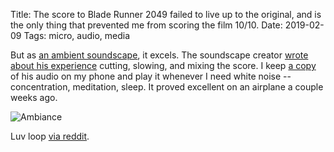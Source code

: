 Title: The score to Blade Runner 2049 failed to live up to the original, and is the only thing that prevented me from scoring the film 10/10.
Date: 2019-02-09
Tags: micro, audio, media

But as [an ambient soundscape](https://www.youtube.com/watch?v=zY6Jot9FwV8), it excels. The soundscape creator [wrote about his experience](https://ryanmatejka.blogspot.com/2018/08/why-and-how-i-created-another-blade.html) cutting, slowing, and mixing the score. I keep [a copy](https://drive.google.com/drive/folders/1_Wdxag74G2IczleObBWxL1A1JbL_smuB) of his audio on my phone and play it whenever I need white noise -- concentration, meditation, sleep. It proved excellent on an airplane a couple weeks ago. 

![Ambiance](/media/images/blade_runner_2049-loop.gif)

Luv loop [via reddit](https://www.reddit.com/r/perfectloops/comments/7k4j1o/multitasking_blade_runner_2049l/).
